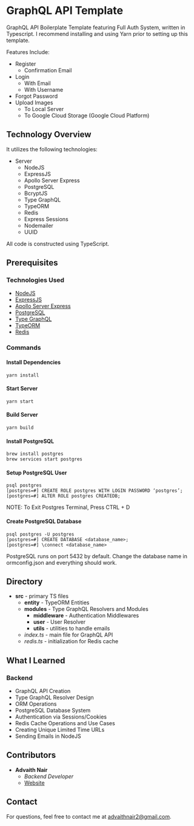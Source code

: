 # GraphQL API Template

GraphQL API Boilerplate Template featuring Full Auth System, written in Typescript.
I recommend installing and using Yarn prior to setting up this template.

Features Include:
* Register
    * Confirmation Email
* Login
    * With Email
    * With Username
* Forgot Password
* Upload Images
    * To Local Server
    * To Google Cloud Storage (Google Cloud Platform)

## Technology Overview
It utilizes the following technologies:
* Server
  * NodeJS
  * ExpressJS
  * Apollo Server Express
  * PostgreSQL
  * BcryptJS
  * Type GraphQL
  * TypeORM
  * Redis
  * Express Sessions
  * Nodemailer
  * UUID

All code is constructed using TypeScript.

## Prerequisites

### Technologies Used
* [NodeJS](https://nodejs.org/en/)
* [ExpressJS](https://expressjs.com/)
* [Apollo Server Express](https://www.apollographql.com/docs/apollo-server/v1/servers/express/)
* [PostgreSQL](https://www.postgresql.org/)
* [Type GraphQL](https://typegraphql.com/)
* [TypeORM](https://typeorm.io/#/)
* [Redis]()

### Commands

#### Install Dependencies
```
yarn install
```

#### Start Server
```
yarn start
```

#### Build Server
```
yarn build
```

#### Install PostgreSQL
```
brew install postgres
brew services start postgres
```

#### Setup PostgreSQL User
```
psql postgres
[postgres=#] CREATE ROLE postgres WITH LOGIN PASSWORD ‘postgres’;
[postgres=#] ALTER ROLE postgres CREATEDB;
```
NOTE: To Exit Postgres Terminal, Press CTRL + D

#### Create PostgreSQL Database
```
psql postgres -U postgres
[postgres=#] CREATE DATABASE <database_name>;
[postgres=#] \connect <database_name>
```
PostgreSQL runs on port 5432 by default. Change the database name in ormconfig.json and everything should work.

## Directory

* **src** - primary TS files
  * **entity** - TypeORM Entities
  * **modules** - Type GraphQL Resolvers and Modules
    * **middleware** - Authentication Middlewares
    * **user** - User Resolver
    * **utils** - utilities to handle emails
  * *index.ts* - main file for GraphQL API
  * *redis.ts* - initialization for Redis cache 
    
## What I Learned

### Backend
* GraphQL API Creation
* Type GraphQL Resolver Design
* ORM Operations
* PostgreSQL Database System
* Authentication via Sessions/Cookies
* Redis Cache Operations and Use Cases
* Creating Unique Limited Time URLs
* Sending Emails in NodeJS

## Contributors

* **Advaith Nair** 
    * *Backend Developer*
    * [Website](https://advaithnair.com)

## Contact
For questions, feel free to contact me at [advaithnair2@gmail.com](mailto:advaithnair2@gmail.com).